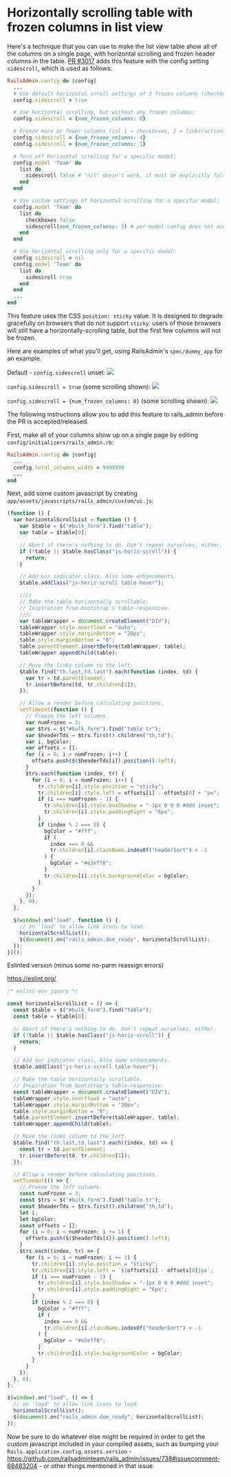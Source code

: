 # Horizontally scrolling table with frozen columns in list view

Here's a technique that you can use to make the list view table show all of the columns on a single page, with horizontal scrolling and frozen header columns in the table. [PR #3017](https://github.com/railsadminteam/rails_admin/pull/3017) adds this feature with the config setting `sidescroll`, which is used as follows:

```ruby
RailsAdmin.config do |config|
  ...
  # Use default horizontal scroll settings of 3 frozen columns (checkboxes, links/actions, ID) with a border on the right:
  config.sidescroll = true

  # Use horizontal scrolling, but without any frozen columns:
  config.sidescroll = {num_frozen_columns: 0}

  # Freeze more or fewer columns (col 1 = checkboxes, 2 = links/actions):
  config.sidescroll = {num_frozen_columns: 4}
  config.sidescroll = {num_frozen_columns: 1}

  # Turn off horizontal scrolling for a specific model:
  config.model 'Team' do
    list do
      sidescroll false # "nil" doesn't work, it must be explicitly false
    end
  end

  # Use custom settings of horizontal scrolling for a specific model:
  config.model 'Team' do
    list do
      checkboxes false
      sidescroll(num_frozen_columns: 3) # per-model config does not account for checkboxes
    end
  end

  # Use horizontal scrolling only for a specific model:
  config.sidescroll = nil
  config.model 'Team' do
    list do
      sidescroll true
    end
  end
  ...
end
```

This feature uses the CSS `position: sticky` value. It is designed to degrade gracefully on browsers that do not support `sticky`: users of those browsers will still have a horizontally-scrolling table, but the first few columns will not be frozen.

Here are examples of what you'll get, using RailsAdmin's `spec/dummy_app` for an example.

Default - `config.sidescroll` unset:
![](https://user-images.githubusercontent.com/1115369/39540385-5804f2b8-4df7-11e8-93c4-3c1b77b647be.png)

`config.sidescroll = true` (some scrolling shown):
![](https://user-images.githubusercontent.com/1115369/39540539-c3e8fa06-4df7-11e8-958c-730ce13c22f7.png)

`config.sidescroll = {num_frozen_columns: 0}` (some scrolling shown):
![](https://user-images.githubusercontent.com/1115369/39540666-28615bc2-4df8-11e8-97fb-1f0bc2c246b6.png)

The following instructions allow you to add this feature to rails_admin before the PR is accepted/released.

First, make all of your columns show up on a single page by editing `config/initializers/rails_admin.rb`:

```ruby
RailsAdmin.config do |config|
  ...
  config.total_columns_width = 9999999
  ...
end
```

Next, add some custom javascript by creating `app/assets/javascripts/rails_admin/custom/ui.js`:

```javascript
(function () {
  var horizontalScrollList = function () {
    var $table = $("#bulk_form").find("table");
    var table = $table[0];

    // Abort if there's nothing to do. Don't repeat ourselves, either.
    if (!table || $table.hasClass("js-horiz-scroll")) {
      return;
    }

    // Add our indicator class. Also some enhancements.
    $table.addClass("js-horiz-scroll table-hover");

    ////
    // Make the table horizontally scrollable.
    // Inspiration from bootstrap's table-responsive.
    ////
    var tableWrapper = document.createElement("DIV");
    tableWrapper.style.overflowX = "auto";
    tableWrapper.style.marginBottom = "20px";
    table.style.marginBottom = "0";
    table.parentElement.insertBefore(tableWrapper, table);
    tableWrapper.appendChild(table);

    // Move the links column to the left.
    $table.find("th.last,td.last").each(function (index, td) {
      var tr = td.parentElement;
      tr.insertBefore(td, tr.children[1]);
    });

    // Allow a render before calculating positions.
    setTimeout(function () {
      // Freeze the left columns.
      var numFrozen = 3;
      var $trs = $("#bulk_form").find("table tr");
      var $headerTds = $trs.first().children("th,td");
      var i, bgColor;
      var offsets = [];
      for (i = 0; i < numFrozen; i++) {
        offsets.push($($headerTds[i]).position().left);
      }
      $trs.each(function (index, tr) {
        for (i = 0; i < numFrozen; i++) {
          tr.children[i].style.position = "sticky";
          tr.children[i].style.left = offsets[i] - offsets[0] + "px";
          if (i === numFrozen - 1) {
            tr.children[i].style.boxShadow = "-1px 0 0 0 #ddd inset";
            tr.children[i].style.paddingRight = "6px";
          }
          if (index % 2 === 0) {
            bgColor = "#fff";
            if (
              index === 0 &&
              tr.children[i].className.indexOf("headerSort") > -1
            ) {
              bgColor = "#e2eff6";
            }
            tr.children[i].style.backgroundColor = bgColor;
          }
        }
      });
    }, 0);
  };

  $(window).on("load", function () {
    // on 'load' to allow link icons to load.
    horizontalScrollList();
    $(document).on("rails_admin.dom_ready", horizontalScrollList);
  });
})();
```

Eslinted version (minus some no-parm reassign errors)

https://eslint.org/

```javascript
/* eslint-env jquery */

const horizontalScrollList = () => {
  const $table = $("#bulk_form").find("table");
  const table = $table[0];

  // Abort if there's nothing to do. Don't repeat ourselves, either.
  if (!table || $table.hasClass("js-horiz-scroll")) {
    return;
  }

  // Add our indicator class. Also some enhancements.
  $table.addClass("js-horiz-scroll table-hover");

  // Make the table horizontally scrollable.
  // Inspiration from bootstrap's table-responsive.
  const tableWrapper = document.createElement("DIV");
  tableWrapper.style.overflowX = "auto";
  tableWrapper.style.marginBottom = "20px";
  table.style.marginBottom = "0";
  table.parentElement.insertBefore(tableWrapper, table);
  tableWrapper.appendChild(table);

  // Move the links column to the left.
  $table.find("th.last,td.last").each((index, td) => {
    const tr = td.parentElement;
    tr.insertBefore(td, tr.children[1]);
  });

  // Allow a render before calculating positions.
  setTimeout(() => {
    // Freeze the left columns.
    const numFrozen = 3;
    const $trs = $("#bulk_form").find("table tr");
    const $headerTds = $trs.first().children("th,td");
    let i;
    let bgColor;
    const offsets = [];
    for (i = 0; i < numFrozen; i += 1) {
      offsets.push($($headerTds[i]).position().left);
    }
    $trs.each((index, tr) => {
      for (i = 0; i < numFrozen; i += 1) {
        tr.children[i].style.position = "sticky";
        tr.children[i].style.left = `${offsets[i] - offsets[0]}px`;
        if (i === numFrozen - 1) {
          tr.children[i].style.boxShadow = "-1px 0 0 0 #ddd inset";
          tr.children[i].style.paddingRight = "6px";
        }
        if (index % 2 === 0) {
          bgColor = "#fff";
          if (
            index === 0 &&
            tr.children[i].className.indexOf("headerSort") > -1
          ) {
            bgColor = "#e2eff6";
          }
          tr.children[i].style.backgroundColor = bgColor;
        }
      }
    });
  }, 0);
};

$(window).on("load", () => {
  // on 'load' to allow link icons to load.
  horizontalScrollList();
  $(document).on("rails_admin.dom_ready", horizontalScrollList);
});
```

Now be sure to do whatever else might be required in order to get the custom javascript included in your compiled assets, such as bumping your `Rails.application.config.assets.version` - https://github.com/railsadminteam/rails_admin/issues/738#issuecomment-68483204 - or other things mentioned in that issue.
